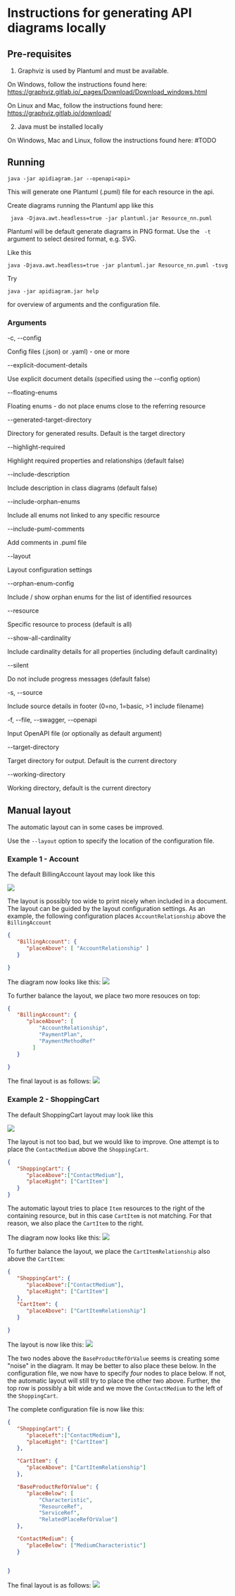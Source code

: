 # Instructions for generating API diagrams locally

## Pre-requisites

1.	Graphviz is used by Plantuml and must be available.

On Windows, follow the instructions found here: https://graphviz.gitlab.io/_pages/Download/Download_windows.html 

On Linux and Mac, follow the instructions found here: https://graphviz.gitlab.io/download/ 

2.	Java must be installed locally

On Windows, Mac and Linux, follow the instructions found here: #TODO

## Running

`
java -jar apidiagram.jar --openapi<api>
`

This will generate one Plantuml (.puml) file for each resource in the api. 

Create diagrams running the Plantuml app like this

` 
java -Djava.awt.headless=true -jar plantuml.jar Resource_nn.puml
` 

Plantuml will be default generate diagrams in PNG format. Use the ` -t`  argument to select desired format, e.g. SVG.

Like this

`
java -Djava.awt.headless=true -jar plantuml.jar Resource_nn.puml -tsvg
` 

Try

`java -jar apidiagram.jar help` 

for overview of arguments and the configuration file.

### Arguments
  -c, --config

  Config files (.json) or .yaml) - one or more

  --explicit-document-details
  
  Use explicit document details (specified using the --config option) 

  --floating-enums
  
  Floating enums - do not place enums close to the referring resource 

  --generated-target-directory
  
  Directory for generated results. Default is the target directory
 
  --highlight-required
  
  Highlight required properties and relationships (default false)
 
  --include-description
  
  Include description in class diagrams (default false)

  --include-orphan-enums
  
  Include all enums not linked to any specific resource

  --include-puml-comments
  
  Add comments in .puml file

  --layout
  
  Layout configuration settings

  --orphan-enum-config
  
  Include / show orphan enums for the list of identified resources

  --resource
  
  Specific resource to process (default is all)
    
  --show-all-cardinality
  
  Include cardinality details for all properties (including default cardinality) 

  --silent
  
  Do not include progress messages (default false)

  -s, --source
  
  Include source details in footer (0=no, 1=basic, >1 include filename) 

  -f, --file, --swagger, --openapi

  Input OpenAPI file (or optionally as default argument)

  --target-directory
  
  Target directory for output. Default is the current directory

  --working-directory
  
  Working directory, default is the current directory

## Manual layout

The automatic layout can in some cases be improved. 

Use the `--layout` option to specify the location of the configuration file.

### Example 1 - Account
The default BillingAccount layout may look like this

![](./images/Account/Resource_BillingAccount_v0.png)

The layout is possibly too wide to print nicely when included in a document. The layout can be guided by the layout configuration settings.
As an example, the following configuration places `AccountRelationship` above the `BillingAccount`

```json
{
   "BillingAccount": {
      "placeAbove": [ "AccountRelationship" ] 
   }

}
```
The diagram now looks like this:
![](./images/Account/Resource_BillingAccount_v1.png)

To further balance the layout, we place two more resouces on top:
```json
{
   "BillingAccount": {
	  "placeAbove": [ 
		  "AccountRelationship", 
		  "PaymentPlan", 
		  "PaymentMethodRef" 
		] 
   }

}
```
The final layout is as follows:
![](./images/Account/Resource_BillingAccount_v2.png)

### Example 2 - ShoppingCart

The default ShoppingCart layout may look like this

![](./images/Shopping_Cart/Resource_ShoppingCart_v0.png)

The layout is not too bad, but we would like to improve. One attempt is to place the `ContactMedium` above the `ShoppingCart`. 
```json
{
   "ShoppingCart": {
      "placeAbove":["ContactMedium"],
      "placeRight": ["CartItem"] 
   }
}
```
The automatic layout tries to place `Item` resources to the right of the containing resource, but in this case `CartItem` is not matching. For that reason, we also place the `CartItem` to the right. 

The diagram now looks like this:
![](./images/Shopping_Cart/Resource_ShoppingCart_v1.png)

To further balance the layout, we place the `CartItemRelationship` also above the `CartItem`:
```json
{
   "ShoppingCart": {
      "placeAbove":["ContactMedium"],
      "placeRight": ["CartItem"] 
   },
   "CartItem": {
      "placeAbove": ["CartItemRelationship"]
   }

}
```
The layout is now like this:
![](./images/Shopping_Cart/Resource_ShoppingCart_v2.png)

The two nodes above the `BaseProductRefOrValue` seems is creating some "noise" in the diagram. It may be better to also place these below. 
In the configuration file, we now have to specify *four* nodes to place below. If not, the automatic layout will still try to place the other two above. Further, the top row is possibly a bit wide and we move the `ContactMedium` to the left of the `ShoppingCart`. 

The complete configuration file is now like this: 
```json
{
   "ShoppingCart": {
      "placeLeft":["ContactMedium"],
      "placeRight": ["CartItem"] 
   },

   "CartItem": {
      "placeAbove": ["CartItemRelationship"]
   },

   "BaseProductRefOrValue": {
	  "placeBelow": [
		  "Characteristic", 
		  "ResourceRef", 
		  "ServiceRef", 
		  "RelatedPlaceRefOrValue"]
   },

   "ContactMedium": {
      "placeBelow": ["MediumCharacteristic"]
   } 


}
```
The final layout is as follows:
![](./images/Shopping_Cart/Resource_ShoppingCart_v4.png)
